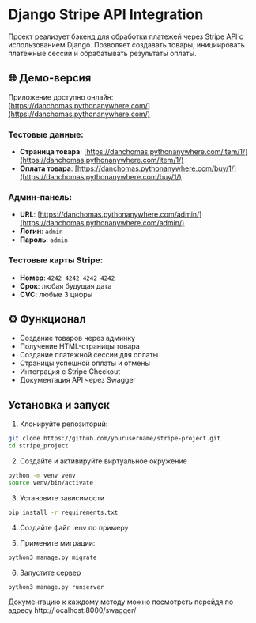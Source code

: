 # Django Stripe API Integration

Проект реализует бэкенд для обработки платежей через Stripe API с использованием Django. Позволяет создавать товары, инициировать платежные сессии и обрабатывать результаты оплаты.

## 🌐 Демо-версия

Приложение доступно онлайн:  
[https://danchomas.pythonanywhere.com/](https://danchomas.pythonanywhere.com/)

### Тестовые данные:

- **Страница товара**: [https://danchomas.pythonanywhere.com/item/1/](https://danchomas.pythonanywhere.com/item/1/)
- **Оплата товара**: [https://danchomas.pythonanywhere.com/buy/1/](https://danchomas.pythonanywhere.com/buy/1/)

### Админ-панель:
- **URL**: [https://danchomas.pythonanywhere.com/admin/](https://danchomas.pythonanywhere.com/admin/)
- **Логин**: `admin`
- **Пароль**: `admin`

### Тестовые карты Stripe:
- **Номер**: `4242 4242 4242 4242`
- **Срок**: любая будущая дата
- **CVC**: любые 3 цифры

## ⚙️ Функционал

- Создание товаров через админку
- Получение HTML-страницы товара
- Создание платежной сессии для оплаты
- Страницы успешной оплаты и отмены
- Интеграция с Stripe Checkout
- Документация API через Swagger

##  Установка и запуск

1. Клонируйте репозиторий:
```bash
git clone https://github.com/yourusername/stripe-project.git
cd stripe_project
```

2. Создайте и активируйте виртуальное окружение
```bash
python -m venv venv
source venv/bin/activate
```

3. Установите зависимости
```bash
pip install -r requirements.txt
```

4. Создайте файл .env по примеру
   
5. Примените миграции:
```bash
python3 manage.py migrate
```

6. Запустите сервер
```bash
python3 manage.py runserver
```

Документацию к каждому методу можно посмотреть перейдя по адресу http://localhost:8000/swagger/
